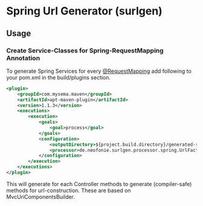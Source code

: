 # Spring Url Generator (surlgen)

## Usage

### Create Service-Classes for Spring-RequestMapping Annotation 

To generate Spring Services for every [@RequestMapping](https://docs.spring.io/spring/docs/current/javadoc-api/org/springframework/web/bind/annotation/RequestMapping.html) 
add following to your pom.xml in the build/plugins section.

```XML
<plugin>
    <groupId>com.mysema.maven</groupId>
    <artifactId>apt-maven-plugin</artifactId>
    <version>1.1.3</version>
    <executions>
        <execution>
            <goals>
                <goal>process</goal>
            </goals>
            <configuration>
                <outputDirectory>${project.build.directory}/generated-sources/surlgen</outputDirectory>
                <processor>de.neofonie.surlgen.processor.spring.UrlFactoryServiceGenerator</processor>
            </configuration>
        </execution>
    </executions>
</plugin>
```

This will generate for each Controller methods to generate (compiler-safe) methods for url-construction. 
These are based on MvcUriComponentsBuilder.